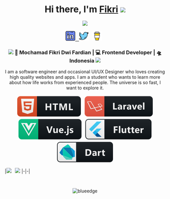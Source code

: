 <div align="center">
   <h1>Hi there, I'm <a href="">Fikri</a> <img src="https://media.giphy.com/media/hvRJCLFzcasrR4ia7z/giphy.gif" width="25px"> </h1>
   <img src="https://pronoun.cyou/x/y?subject=He&object=Him&height=20"> 
</div>

<p align='center'>
<a href="https://www.linkedin.com/in/mochamad-fikri-dwi-fardian-703a01226/"><img height="30" src="https://raw.githubusercontent.com/8bithemant/8bithemant/master/linkedin.png?raw=true"</a>&nbsp;&nbsp;
<a href="https://twitter.com/MochamadFardian"><img height="30" src="https://raw.githubusercontent.com/8bithemant/8bithemant/master/twitter.png?raw=true"></a>&nbsp;&nbsp;
<a href="#"><img height="30" src="https://raw.githubusercontent.com/8bithemant/8bithemant/master/coffee.jpg?raw=true"></a>&nbsp;&nbsp;
</p>

<div align="center">
<h3><img src="https://media.giphy.com/media/WUlplcMpOCEmTGBtBW/giphy.gif" width="30"> 🙎 Mochamad Fikri Dwi Fardian | 💻 Frontend Developer | 🛸 Indonesia <img src="https://media.giphy.com/media/WUlplcMpOCEmTGBtBW/giphy.gif" width="30"></h3>
</div>

<p align="center">I am a software engineer and occasional UI/UX Designer who loves creating high quality websites and apps. I am a student who wants to learn more about how life works from experienced people. The universe is so fast, I want to explore it.</p>

<p align="center">
  <!-- For more icons please follow  https://github.com/MikeCodesDotNET/ColoredBadges -->
  <img src="https://raw.githubusercontent.com/8bithemant/8bithemant/master/svg/dev/languages/html.svg" alt="html" style="vertical-align:top; margin:4px">    
  <img src="https://github.com/MikeCodesDotNET/ColoredBadges/blob/master/svg/dev/frameworks/laravel.svg" alt="laravel" style="vertical-align:top; margin:4px">
  <img src="https://raw.githubusercontent.com/8bithemant/8bithemant/master/svg/dev/frameworks/vue.svg" alt="vue" style="vertical-align:top; margin:4px">
  <img src="https://github.com/MikeCodesDotNET/ColoredBadges/blob/master/svg/dev/frameworks/flutter.svg" alt="flutter" style="vertical-align:top; margin:4px">
  <img src="https://github.com/MikeCodesDotNET/ColoredBadges/blob/master/svg/dev/languages/dart_colour.svg" alt="dart" style="vertical-align:top; margin:4px">
</p>


|![](https://github-readme-stats.vercel.app/api?username=FikFikk&theme=merko&hide_border=false&include_all_commits=true&count_private=true&card_width=400)&nbsp;&nbsp;
![](https://github-readme-stats.vercel.app/api/top-langs/?username=FikFikk&theme=tokyonight&hide_border=false&include_all_commits=true&count_private=true&layout=compact)
|-|-|

<br>
<p align="center"><p align="center"> <img src="https://komarev.com/ghpvc/?username=FikFikk" alt="blueedge"/> </p>  </p>
<br>

